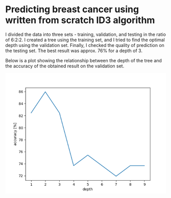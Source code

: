 # Predicting breast cancer using written from scratch ID3 algorithm
I divided the data into three sets - training, validation, and testing in the ratio of 6:2:2. I created a tree using the training set, and I tried to find the optimal depth using the validation set. Finally, I checked the quality of prediction on the testing set. The best result was approx. 76% for a depth of 3. 
 
Below is a plot showing the relationship between the depth of the tree and the accuracy of the obtained result on the validation set.  

![](https://github.com/kajakaj/ID3_breast_cancer_prediction/blob/main/resources/plot_id3.png?raw=true)